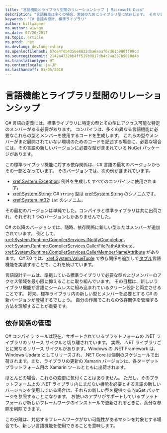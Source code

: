 ```yaml
---
title: "言語機能とライブラリ型間のリレーションシップ | Microsoft Docs"
description: "言語機能は多くの場合、実装のためにライブラリ型に依存します。 そのリレーションシップを理解します。"
keywords: "C# 言語の設計、標準ライブラリ"
author: billwagner
ms.author: wiwagn
ms.date: 07/20/2017
ms.topic: article
ms.prod: .net
ms.devlang: devlang-csharp
ms.openlocfilehash: b7de4fdb4356e8822dba6aaaf67d615980ff09cd
ms.sourcegitcommit: 2142a4732bb4ff519b9817db4c24a237b9810d4b
ms.translationtype: HT
ms.contentlocale: ja-JP
ms.lasthandoff: 01/05/2018
---
```

# <a name="relationships-between-language-features-and-library-types"></a>言語機能とライブラリ型間のリレーションシップ

C# 言語の定義には、標準ライブラリに特定の型とその型にアクセス可能な特定のメンバーがある必要があります。 コンパイラは、多くの異なる言語機能に必要なこれらの型とメンバーを使用するコードを生成します。 これらの型やメンバーがまだ展開されていない環境のためのコードを記述する場合に、必要な場合には、その言語の新しいバージョンに必要な型が含まれている NuGet パッケージがあります。

この標準ライブラリ機能に対する依存関係は、C# 言語の最初のバージョンからその一部となっています。 そのバージョンでは、次の例が含まれています。

* <xref:System.Exception>: 例外を生成したすべてのコンパイラに使用されます。
* <xref:System.String>: C# `string` 型は <xref:System.String> のシノニムです。
* <xref:System.Int32>: `int` のシノニム。

その最初のバージョンは単純でした。コンパイラと標準ライブラリは共に出荷され、それぞれ 1 つのバージョンしかありませんでした。

C# の以降のバージョンでは、随時、依存関係に新しい型またはメンバーが追加されています。 例として、<xref:System.Runtime.CompilerServices.INotifyCompletion>、<xref:System.Runtime.CompilerServices.CallerFilePathAttribute>、<xref:System.Runtime.CompilerServices.CallerMemberNameAttribute> があります。 C# 7.0 では、<xref:System.ValueTuple> で依存関係を追加して[タプル](../tuples.md)言語機能を実装することで、これを続けています。

言語設計チームは、準拠している標準ライブラリで必要な型およびメンバーのアクセス領域を最小限に抑えることに取り組んでいます。 その目標は、新しいライブラリ機能が言語にシームレスに組み込まれているクリーン設計と両立させることです。 将来、標準ライブラリ内の新しい型とメンバーを必要とする C# の新バージョンが登場するでしょう。 自分の作業でこれらの依存関係を管理する方法を理解することが重要です。

## <a name="managing-your-dependencies"></a>依存関係の管理

C# コンパイラ ツールは現在、サポートされているプラットフォームの .NET ライブラリのリリース サイクルと切り離されています。 実際、.NET ライブラリごとに異なるリリース サイクルがあります。Windows の .NET Framework は、Windows Update としてリリースされ、.NET Core は個別のスケジュールで出荷されます。また、ライブラリの更新の Xamarin バージョンは、各ターゲット プラットフォーム用の Xamarin ツールとともに出荷されます。

ほとんどの場合、これらの変更に気付くことはありません。 ただし、そのプラットフォーム上の .NET ライブラリ内にまだない機能を必要とする言語の新しいバージョンを使用している場合は、それらの新しい型を提供する NuGet パッケージを参照することになります。
お使いのアプリがサポートしているプラットフォームが新しいフレームワークのインストールで更新されるときに、余分な参照を削除できます。

この分離は、対応するフレームワークがない可能性があるマシンを対象とする場合でも、新しい言語機能を使用できることを意味します。
